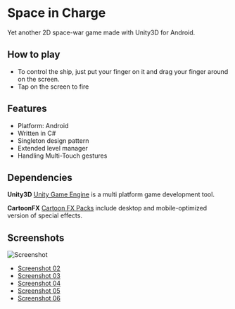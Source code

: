 Space in Charge
===============

Yet another 2D space-war game made with Unity3D for Android.

## How to play

- To control the ship, just put your finger on it and drag your finger around on the screen.
- Tap on the screen to fire

## Features

- Platform: Android
- Written in C#
- Singleton design pattern
- Extended level manager
- Handling Multi-Touch gestures

## Dependencies

**Unity3D** [Unity Game Engine](https://unity3d.com) is a multi platform game development tool.

**CartoonFX** [Cartoon FX Packs](http://jeanmoreno.com/cartoonfx) include desktop and mobile-optimized version of special effects.

## Screenshots

![Screenshot](https://raw.githubusercontent.com/yaa110/Space-in-Charge/master/screenshots/01.png)
- [Screenshot 02](https://raw.githubusercontent.com/yaa110/Space-in-Charge/master/screenshots/02.png)
- [Screenshot 03](https://raw.githubusercontent.com/yaa110/Space-in-Charge/master/screenshots/03.png)
- [Screenshot 04](https://raw.githubusercontent.com/yaa110/Space-in-Charge/master/screenshots/04.png)
- [Screenshot 05](https://raw.githubusercontent.com/yaa110/Space-in-Charge/master/screenshots/05.png)
- [Screenshot 06](https://raw.githubusercontent.com/yaa110/Space-in-Charge/master/screenshots/06.png)
